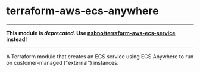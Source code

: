 # terraform-aws-ecs-anywhere

---

**This module is _deprecated_. Use [nsbno/terraform-aws-ecs-service](https://github.com/nsbno/terraform-aws-ecs-service) instead!**

---


A Terraform module that creates an ECS service using ECS Anywhere to run on customer-managed ("external") instances.
